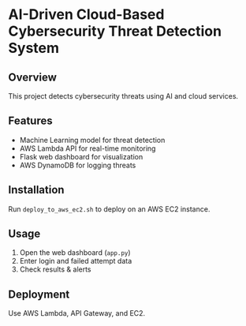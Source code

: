 # AI-Driven Cloud-Based Cybersecurity Threat Detection System

## Overview
This project detects cybersecurity threats using AI and cloud services.

## Features
- Machine Learning model for threat detection
- AWS Lambda API for real-time monitoring
- Flask web dashboard for visualization
- AWS DynamoDB for logging threats

## Installation
Run `deploy_to_aws_ec2.sh` to deploy on an AWS EC2 instance.

## Usage
1. Open the web dashboard (`app.py`)
2. Enter login and failed attempt data
3. Check results & alerts

## Deployment
Use AWS Lambda, API Gateway, and EC2.
